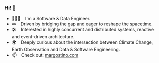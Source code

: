 ### Hi! 👋

- 🧑🏻‍💻 &ensp; I'm a Software & Data Engineer.
-   ∞  &ensp; Driven by bridging the gap and eager to reshape the spacetime.
- 🛠 &ensp; Interested in highly concurrent and distributed systems, reactive and event-driven architecture.
- 🌍 &ensp; Deeply curious about the intersection between Climate Change, Earth Observation and Data & Software Engineering.
- 📫 &ensp; Check out: [margostino.com](https://margostino.com)
